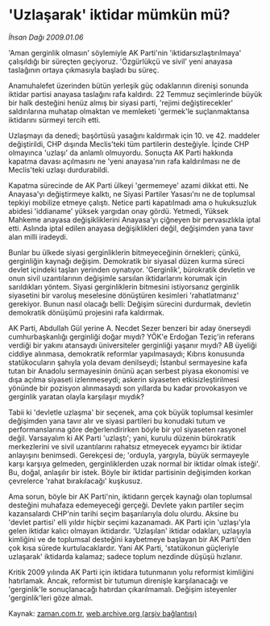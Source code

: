 # 'Uzlaşarak' iktidar mümkün mü?

*İhsan Dağı 2009.01.06*

<tr><td class="metin" colspan="2" style="padding-top: 20px; padding-left: 5px; padding-right: 10px;">'Aman gerginlik olmasın' söylemiyle AK Parti'nin 'iktidarsızlaştırılmaya' çalışıldığı bir süreçten geçiyoruz. 'Özgürlükçü ve sivil' yeni anayasa taslağının ortaya çıkmasıyla başladı bu süreç.</td></tr><tr><td class="metin" colspan="2" style="padding-top: 20px; padding-left: 5px; padding-right: 10px;"><p>Anamuhalefet üzerinden bütün yerleşik güç odaklarının direnişi sonunda iktidar partisi anayasa taslağını rafa kaldırdı. 22 Temmuz seçimlerinde büyük bir halk desteğini henüz almış bir siyasi parti, 'rejimi değiştirecekler' saldırılarına muhatap olmaktan ve memleketi 'germek'le suçlanmaktansa iktidarını sürmeyi tercih etti. 
<p>Uzlaşmayı da denedi; başörtüsü yasağını kaldırmak için 10. ve 42. maddeler değiştirildi, CHP dışında Meclis'teki tüm partilerin desteğiyle. İçinde CHP olmayınca 'uzlaşı' da anlamlı olmuyordu. Sonuçta AK Parti hakkında kapatma davası açılmasını ne 'yeni anayasa'nın rafa kaldırılması ne de Meclis'teki uzlaşı durdurabildi. 
<p>Kapatma sürecinde de AK Parti ülkeyi 'germemeye' azami dikkat etti. Ne Anayasa'yı değiştirmeye kalktı, ne Siyasi Partiler Yasası'nı ne de toplumsal tepkiyi mobilize etmeye çalıştı. Netice parti kapatılmadı ama o hukuksuzluk abidesi 'iddianame' yüksek yargıdan onay gördü. Yetmedi, Yüksek Mahkeme anayasa değişikliklerini Anayasa'yı çiğneyen bir pervasızlıkla iptal etti. Aslında iptal edilen anayasa değişiklikleri değil, değişimden yana tavır alan milli iradeydi. 
<p>Bunlar bu ülkede siyasi gerginliklerin bitmeyeceğinin örnekleri; çünkü, gerginliğin kaynağı değişim. Demokratik bir siyasal düzen kurma süreci devlet içindeki taşları yerinden oynatıyor. 'Gerginlik', bürokratik devletin ve onun sivil uzantılarının değişimle sarsılan iktidarlarını korumak için sarıldıkları yöntem. Siyasi gerginliklerin bitmesini istiyorsanız gerginlik siyasetini bir varoluş meselesine dönüştüren kesimleri 'rahatlatmanız' gerekiyor. Bunun nasıl olacağı belli: Değişim sürecini durdurmak, devletin demokratik dönüşümü projesini rafa kaldırmak.
<p>AK Parti, Abdullah Gül yerine A. Necdet Sezer benzeri bir aday önerseydi cumhurbaşkanlığı gerginliği doğar mıydı? YÖK'e Erdoğan Teziç'in referans verdiği bir yakını atansaydı üniversiteler gerginliği yaşanır mıydı? AB üyeliği ciddiye alınmasa, demokratik reformlar yapılmasaydı; Kıbrıs konusunda statükocuların şahıyla yola devam denilseydi; İstanbul sermayesine kafa tutan bir Anadolu sermayesinin önünü açan serbest piyasa ekonomisi ve dışa açılma siyaseti izlenmeseydi; askerin siyaseten etkisizleştirilmesi yönünde bir pozisyon alınmasaydı son yıllarda bu kadar provokasyon ve gerginlik yaratan olayla karşılaşır mıydık? 
<p>Tabii ki 'devletle uzlaşma' bir seçenek, ama çok büyük toplumsal kesimler değişimden yana tavır alır ve siyasi partileri bu konudaki tutum ve performanslarına göre değerlendirirken böyle bir yol siyaseten rasyonel değil. Varsayalım ki AK Parti 'uzlaştı'; yani, kurulu düzenin bürokratik merkezlerini ve sivil uzantılarını rahatsız etmeyecek eyyamcı bir iktidar anlayışını benimsedi. Gerekçesi de; 'orduyla, yargıyla, büyük sermayeyle karşı karşıya gelmeden, gerginliklerden uzak normal bir iktidar olmak isteği'. Bu, doğal, anlaşılır bir istek. Böyle bir iktidar partisinin değişimden korkan çevrelerce 'rahat bırakılacağı' kuşkusuz.
<p>Ama sorun, böyle bir AK Parti'nin, iktidarın gerçek kaynağı olan toplumsal desteğini muhafaza edemeyeceği gerçeği. Devlete yakın partiler seçim kazansalardı CHP'nin tarihi seçim başarılarıyla dolu olurdu. Aksine bu 'devlet partisi' elli yıldır hiçbir seçimi kazanamadı. AK Parti için 'uzlaşı'yla gelen iktidar kalıcı olmayan iktidardır. 'Uzlaşılan' iktidar odakları, uzlaşıyla kimliğini ve de toplumsal desteğini kaybetmeye başlayan bir AK Parti'den çok kısa sürede kurtulacaklardır. Yani AK Parti, 'statükonun güçleriyle uzlaşarak' iktidarda kalamaz; sadece toplum nezdinde düşüşü hızlanır.
<p>Kritik 2009 yılında AK Parti için iktidara tutunmanın yolu reformist kimliğini hatırlamak. Ancak, reformist bir tutumun direnişle karşılanacağı ve 'gerginlik'le sonuçlanacağı hatırdan çıkarılmamalı. Değişim isteyenler 'gerginlik'leri göze almalı.<br/></p></p></p></p></p></p></p></p></td></tr>

Kaynak: [zaman.com.tr](http://zaman.com.tr/yazar.do?yazino=792179), [web.archive.org (arşiv bağlantısı)](http://web.archive.org/web/20090318074806/http://zaman.com.tr:80/yazar.do?yazino=792179)
